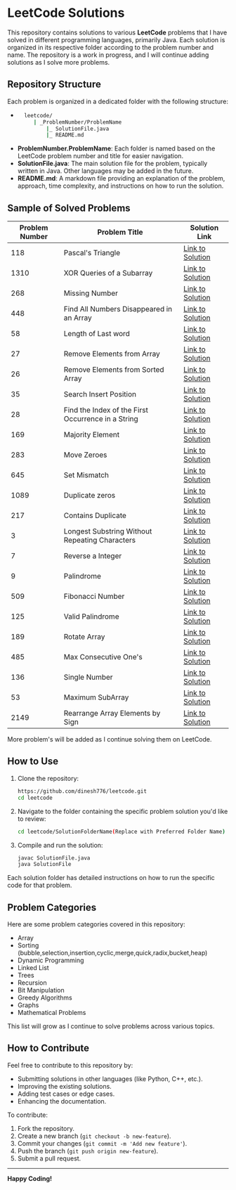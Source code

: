 # LeetCode Solutions

This repository contains solutions to various **LeetCode** problems that I have solved in different programming languages, primarily Java. Each solution is organized in its respective folder according to the problem number and name. The repository is a work in progress, and I will continue adding solutions as I solve more problems.

## Repository Structure

Each problem is organized in a dedicated folder with the following structure:

- ```bash
    leetcode/
       | _ProblemNumber/ProblemName
           |_ SolutionFile.java
           |_ README.md


- **ProblemNumber.ProblemName**: Each folder is named based on the LeetCode problem number and title for easier navigation.
- **SolutionFile.java**: The main solution file for the problem, typically written in Java. Other languages may be added in the future.
- **README.md**: A markdown file providing an explanation of the problem, approach, time complexity, and instructions on how to run the solution.

## Sample of Solved Problems

| Problem Number | Problem Title                                      | Solution Link                                                                                       |
|----------------|----------------------------------------------------|-----------------------------------------------------------------------------------------------------|
| 118            | Pascal's Triangle                                  | [Link to Solution](https://github.com/dinesh776/leetcode/tree/main/_118/PascalsTriangle)            |
| 1310           | XOR Queries of a Subarray                          | [Link to Solution](https://github.com/dinesh776/leetcode/tree/main/_1310/XORQueriesOfaSubarray)     |
| 268            | Missing Number                                     | [Link to Solution](https://github.com/dinesh776/leetcode/tree/main/_268/MissingNumber)              |
| 448            | Find All Numbers Disappeared in an Array           | [Link to Solution](https://github.com/dinesh776/leetcode/tree/main/_448/FindAllNumbersDisappearedinanArray) |
| 58             | Length of Last word                                | [Link to Solution](https://github.com/dinesh776/leetcode/tree/main/_58/LengthofLastWord) |
| 27             | Remove Elements from Array                         | [Link to Solution](https://github.com/dinesh776/leetcode/tree/main/_27RemoveElement) |
| 26             | Remove Elements from Sorted Array                  | [Link to Solution](https://github.com/dinesh776/leetcode/tree/main/_26RemoveDuplicatesFromSortedArray) |
| 35             | Search Insert Position                             | [Link to Solution](https://github.com/dinesh776/leetcode/tree/main/_35SearchInsertPosition) |
| 28             | Find the Index of the First Occurrence in a String | [Link to Solution](https://github.com/dinesh776/leetcode/tree/main/_28FindTheIndexOfTheFirstOccurrenceInAString) |
| 169            | Majority Element                                   | [Link to Solution](https://github.com/dinesh776/leetcode/tree/main/_169MajorityElement) |
| 283            | Move Zeroes                                        | [Link to Solution](https://github.com/dinesh776/leetcode/tree/main/_283MoveZeroes) |
| 645            | Set Mismatch                                       | [Link to Solution](https://github.com/dinesh776/leetcode/tree/main/_645SetMismatch) |
| 1089           | Duplicate zeros                                    | [Link to Solution](https://github.com/dinesh776/leetcode/tree/main/_1089DuplicateZeros) |
| 217            | Contains Duplicate                                 | [Link to Solution](https://github.com/dinesh776/leetcode/tree/main/_217ContainsDuplicate) |
| 3              | Longest Substring Without Repeating Characters     | [Link to Solution](https://github.com/dinesh776/leetcode/tree/main/_3LongestSubstringWithNoRepeatingCharacter) |
| 7              | Reverse a Integer                                  | [Link to Solution](https://github.com/dinesh776/leetcode/tree/main/_7ReverseInteger) |
| 9              | Palindrome                                         | [Link to Solution](https://github.com/dinesh776/leetcode/tree/main/_9Palindrome) |
| 509            | Fibonacci Number                                   | [Link to Solution](https://github.com/dinesh776/leetcode/tree/main/_509FibonacciNumber) |
| 125            | Valid Palindrome                                   | [Link to Solution](https://github.com/dinesh776/leetcode/tree/main/_125ValidPalindrome) |
| 189            | Rotate Array                                       | [Link to Solution](https://github.com/dinesh776/leetcode/tree/main/_189RotateArray) |
| 485            | Max Consecutive One's                              | [Link to Solution](https://github.com/dinesh776/leetcode/tree/main/_485MaxConsecutiveOnes) |
| 136            | Single Number                                      | [Link to Solution](https://github.com/dinesh776/leetcode/tree/main/_136SingleNumber) |
| 53             | Maximum SubArray                                   | [Link to Solution](https://github.com/dinesh776/leetcode/tree/main/_53MaximumSubarray) |
| 2149           | Rearrange Array Elements by Sign                   | [Link to Solution](https://github.com/dinesh776/leetcode/tree/main/_2149RearrangeArrayElementsBysign) |



More problem's will be added as I continue solving them on LeetCode.

## How to Use 

1. Clone the repository:
   ```bash
   https://github.com/dinesh776/leetcode.git
   cd leetcode
2. Navigate to the folder containing the specific problem solution you'd like to review:
    ```bash
    cd leetcode/SolutionFolderName(Replace with Preferred Folder Name)
3. Compile and run the solution:
    ```bash
   javac SolutionFile.java
    java SolutionFile

Each solution folder has detailed instructions on how to run the specific code for that problem.

## Problem Categories

Here are some problem categories covered in this repository:

- Array
- Sorting (bubble,selection,insertion,cyclic,merge,quick,radix,bucket,heap)
- Dynamic Programming
- Linked List
- Trees
- Recursion
- Bit Manipulation
- Greedy Algorithms
- Graphs
- Mathematical Problems

This list will grow as I continue to solve problems across various topics.


## How to Contribute

Feel free to contribute to this repository by:

- Submitting solutions in other languages (like Python, C++, etc.).
- Improving the existing solutions.
- Adding test cases or edge cases.
- Enhancing the documentation.

To contribute:

1. Fork the repository.
2. Create a new branch (`git checkout -b new-feature`).
3. Commit your changes (`git commit -m 'Add new feature'`).
4. Push the branch (`git push origin new-feature`).
5. Submit a pull request.


---

**Happy Coding!**
